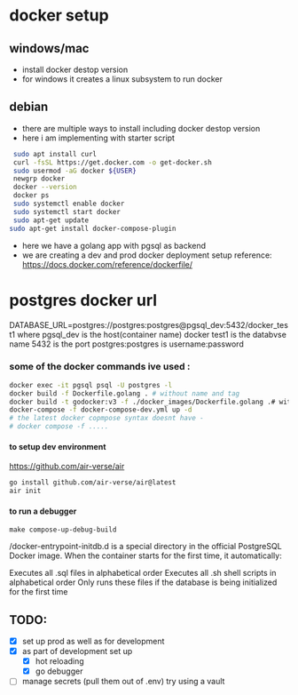 # docker setup
## windows/mac
- install docker destop version
- for windows it creates a linux subsystem to run docker
## debian
- there are multiple ways to install including docker destop version
- here i am implementing with starter script
```bash
 sudo apt install curl
 curl -fsSL https://get.docker.com -o get-docker.sh
 sudo usermod -aG docker ${USER}
 newgrp docker
 docker --version
 docker ps
 sudo systemctl enable docker
 sudo systemctl start docker
 sudo apt-get update
sudo apt-get install docker-compose-plugin
```
- here we have a golang app with pgsql as backend
- we are creating a dev and prod docker deployment setup
reference: https://docs.docker.com/reference/dockerfile/

# postgres docker url
DATABASE_URL=postgres://postgres:postgres@pgsql_dev:5432/docker_test1
where pgsql_dev is the host(container name)
docker test1 is the databvse name
5432 is the port
postgres:postgres is username:password

### some of the docker commands ive used :
```bash
docker exec -it pgsql psql -U postgres -l
docker build -f Dockerfile.golang . # without name and tag
docker build -t godocker:v3 -f ./docker_images/Dockerfile.golang .# with name and tag
docker-compose -f docker-compose-dev.yml up -d 
# the latest docker copmpose syntax doesnt have -
# docker compose -f .....
```
#### to setup dev environment
https://github.com/air-verse/air
```bash 
go install github.com/air-verse/air@latest
air init
```
#### to run a debugger
```
make compose-up-debug-build
```
/docker-entrypoint-initdb.d is a special directory in the official PostgreSQL Docker image. When the container starts for the first time, it automatically:

Executes all .sql files in alphabetical order
Executes all .sh shell scripts in alphabetical order
Only runs these files if the database is being initialized for the first time

## TODO:
- [x] set up prod as well as for development
- [x] as part of development set up 
  - [x] hot reloading
  - [x] go debugger
- [ ] manage secrets (pull them out of .env) try using a vault
